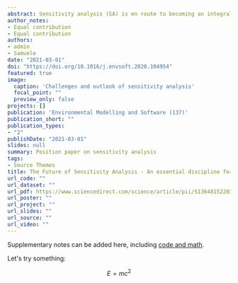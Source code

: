 ```yaml
---
abstract: Sensitivity analysis (SA) is en route to becoming an integral part of mathematical modeling. The tremendous potential benefits of SA are, however, yet to be fully realized, both for advancing mechanistic and data-driven modeling of human and natural systems, and in support of decision making. In this perspective paper, a multidisciplinary group of researchers and practitioners revisit the current status of SA, and outline research challenges in regard to both theoretical frameworks and their applications to solve real-world problems. Six areas are discussed that warrant further attention, including (1) structuring and standardizing SA as a discipline, (2) realizing the untapped potential of SA for systems modeling, (3) addressing the computational burden of SA, (4) progressing SA in the context of machine learning, (5) clarifying the relationship and role of SA to uncertainty quantification, and (6) evolving the use of SA in support of decision making. An outlook for the future of SA is provided that underlines how SA must underpin a wide variety of activities to better serve science and society.
author_notes:
- Equal contribution
- Equal contribution
authors:
- admin
- Samuele
date: "2021-03-01"
doi: "https://doi.org/10.1016/j.envsoft.2020.104954"
featured: true
image:
  caption: 'Challenges and outlook of sensitivity analysis'
  focal_point: ""
  preview_only: false
projects: []
publication: 'Environmental Modelling and Software (137)'
publication_short: ""
publication_types:
- "2"
publishDate: "2021-03-01"
slides: null
summary: Position paper on sensitivity analysis
tags:
- Source Themes
title: The Future of Sensitivity Analysis - An essential discipline for systems modeling and policy support
url_code: ""
url_dataset: ""
url_pdf: https://www.sciencedirect.com/science/article/pii/S1364815220310112/pdfft?md5=f58237a5f9cf39601228c0c6c90b06bb&pid=1-s2.0-S1364815220310112-main.pdf
url_poster: ""
url_project: ""
url_slides: ""
url_source: ""
url_video: ""
---
```


Supplementary notes can be added here, including [code and math](https://sourcethemes.com/academic/docs/writing-markdown-latex/).

Let's try something:

$$ E = mc^2 $$
